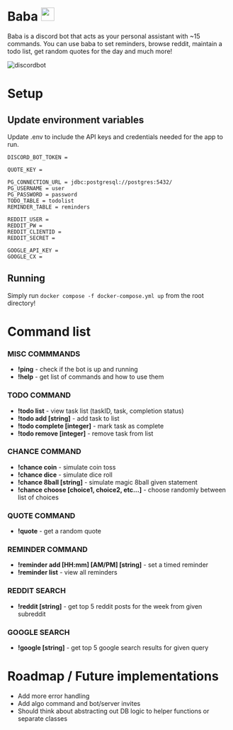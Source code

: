 # Baba <img src="https://user-images.githubusercontent.com/34045539/161357485-cdb201e1-6d85-4b69-8700-33189a1ccea0.gif" width="30px" height="30px"/>

Baba is a discord bot that acts as your personal assistant with ~15 commands. You can use baba to set reminders, browse reddit, maintain a todo list, get random quotes for the day and much more!

![discordbot](https://user-images.githubusercontent.com/34045539/165233129-dadc91bc-b81c-4cba-a6a3-847381351857.gif)

# Setup
## Update environment variables
Update .env to include the API keys and credentials needed for the app to run.
```
DISCORD_BOT_TOKEN =

QUOTE_KEY =

PG_CONNECTION_URL = jdbc:postgresql://postgres:5432/
PG_USERNAME = user
PG_PASSWORD = password
TODO_TABLE = todolist
REMINDER_TABLE = reminders

REDDIT_USER = 
REDDIT_PW =
REDDIT_CLIENTID = 
REDDIT_SECRET =

GOOGLE_API_KEY =
GOOGLE_CX =

```

## Running
Simply run ```docker compose -f docker-compose.yml up``` from the root directory!

# Command list
### MISC COMMMANDS
- **!ping** - check if the bot is up and running
- **!help** - get list of commands and how to use them

### TODO COMMAND
- **!todo list**  - view task list (taskID, task, completion status)
- **!todo add [string]**  - add task to list
- **!todo complete [integer]**  - mark task as complete
- **!todo remove [integer]**  - remove task from list

### CHANCE COMMAND
- **!chance coin**  - simulate coin toss
- **!chance dice**  - simulate dice roll
- **!chance 8ball [string]** - simulate magic 8ball given statement
- **!chance choose [choice1, choice2, etc...]** - choose randomly between list of choices

### QUOTE COMMAND
- **!quote** - get a random quote

### REMINDER COMMAND
- **!reminder add [HH:mm] [AM/PM] [string]** - set a timed reminder
- **!reminder list** - view all reminders

### REDDIT SEARCH
- **!reddit [string]** - get top 5 reddit posts for the week from given subreddit

### GOOGLE SEARCH
- **!google [string]** - get top 5 google search results for given query

# Roadmap / Future implementations
- Add more error handling
- Add algo command and bot/server invites
- Should think about abstracting out DB logic to helper functions or separate classes
